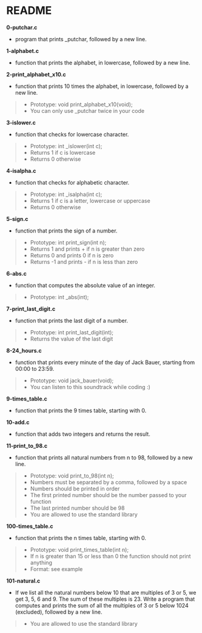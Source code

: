 # README

**0-putchar.c**
* program that prints _putchar, followed by a new line.

**1-alphabet.c**
* function that prints the alphabet, in lowercase, followed by a new line.

**2-print_alphabet_x10.c**
* function that prints 10 times the alphabet, in lowercase, followed by a new line.

> * Prototype: void print_alphabet_x10(void);
> * You can only use _putchar twice in your code

**3-islower.c**
* function that checks for lowercase character.

> * Prototype: int _islower(int c);
> * Returns 1 if c is lowercase
> * Returns 0 otherwise

**4-isalpha.c**
* function that checks for alphabetic character.

> * Prototype: int _isalpha(int c);
> * Returns 1 if c is a letter, lowercase or uppercase
> * Returns 0 otherwise

**5-sign.c**
* function that prints the sign of a number.

> * Prototype: int print_sign(int n);
> * Returns 1 and prints + if n is greater than zero
> * Returns 0 and prints 0 if n is zero
> * Returns -1 and prints - if n is less than zero

**6-abs.c**
* function that computes the absolute value of an integer.

> * Prototype: int _abs(int);

**7-print_last_digit.c**
* function that prints the last digit of a number.

> * Prototype: int print_last_digit(int);
> * Returns the value of the last digit

**8-24_hours.c**
* function that prints every minute of the day of Jack Bauer, starting from 00:00 to 23:59.

> * Prototype: void jack_bauer(void);
> * You can listen to this soundtrack while coding :)

**9-times_table.c**
*  function that prints the 9 times table, starting with 0.

**10-add.c**
* function that adds two integers and returns the result.

**11-print_to_98.c**
* function that prints all natural numbers from n to 98, followed by a new line.

> * Prototype: void print_to_98(int n);
> * Numbers must be separated by a comma, followed by a space
> * Numbers should be printed in order
> * The first printed number should be the number passed to your function
> * The last printed number should be 98
> * You are allowed to use the standard library

**100-times_table.c**
* function that prints the n times table, starting with 0.

> * Prototype: void print_times_table(int n);
> * If n is greater than 15 or less than 0 the function should not print anything
> * Format: see example

**101-natural.c**
* If we list all the natural numbers below 10 that are multiples of 3 or 5, we get 3, 5, 6 and 9. The sum of these multiples is 23. Write a program that computes and prints the sum of all the multiples of 3 or 5 below 1024 (excluded), followed by a new line.

> * You are allowed to use the standard library